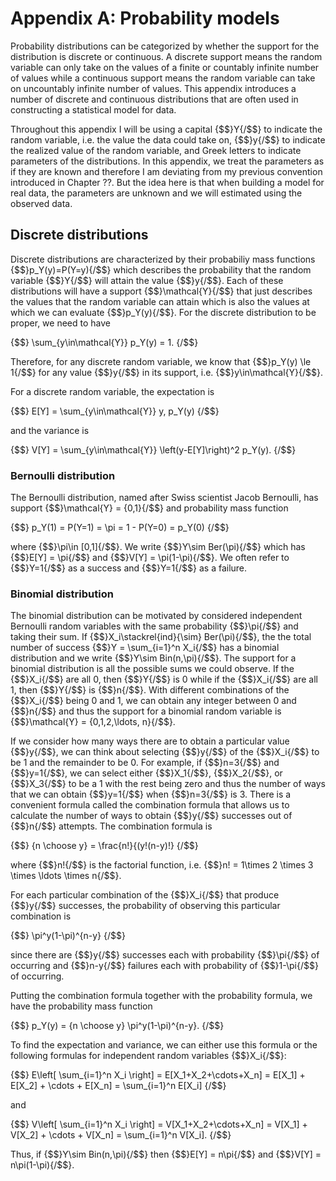 # Appendix A: Probability models

Probability distributions can be categorized by whether the support for the distribution is discrete or continuous. 
A discrete support means the random variable can only take on the values of a finite or countably infinite number of values while a continuous support means the random variable can take on uncountably infinite number of values.
This appendix introduces a number of discrete and continuous distributions that are often used in constructing a statistical model for data. 

Throughout this appendix I will be using a capital {$$}Y{/$$} to indicate the random variable, i.e. the value the data could take on, {$$}y{/$$} to indicate the realized value of the random variable, and Greek letters to indicate parameters of the distributions. 
In this appendix, we treat the parameters as if they are known and therefore I am deviating from my previous convention introduced in Chapter ??. 
But the idea here is that when building a model for real data, the parameters are unknown and we will estimated using the observed data. 

## Discrete distributions

Discrete distributions are characterized by their probabiliy mass functions {$$}p_Y(y)=P(Y=y){/$$} which describes the probability that the random variable {$$}Y{/$$} will attain the value {$$}y{/$$}. 
Each of these distributions will have a support {$$}\mathcal{Y}{/$$} that just describes the values that the random variable can attain which is also the values at which we can evaluate {$$}p_Y(y){/$$}. 
For the discrete distribution to be proper, we need to have 

{$$}
\sum_{y\in\mathcal{Y}} p_Y(y) = 1.
{/$$}

Therefore, for any discrete random variable, we know that {$$}p_Y(y) \le 1{/$$} for any value {$$}y{/$$} in its support, i.e. {$$}y\in\mathcal{Y}{/$$}.

For a discrete random variable, the expectation is

{$$}
E[Y] = \sum_{y\in\mathcal{Y}} y\, p_Y(y)
{/$$}

and the variance is 

{$$}
V[Y] = \sum_{y\in\mathcal{Y}} \left(y-E[Y]\right)^2 p_Y(y).
{/$$}



### Bernoulli distribution

The Bernoulli distribution, named after Swiss scientist Jacob Bernoulli, has support {$$}\mathcal{Y} = \{0,1\}{/$$} and probability mass function 

{$$}
p_Y(1) = P(Y=1) = \pi = 1 - P(Y=0) = p_Y(0)
{/$$}

where {$$}\pi\in \[0,1\]{/$$}.
We write {$$}Y\sim Ber(\pi){/$$} which has {$$}E[Y] = \pi{/$$} and {$$}V[Y] = \pi(1-\pi){/$$}. We often refer to {$$}Y=1{/$$} as a success and {$$}Y=1{/$$} as a failure. 

### Binomial distribution

The binomial distribution can be motivated by considered independent Bernoulli random variables with the same probability {$$}\pi{/$$} and taking their sum.
If {$$}X_i\stackrel{ind}{\sim} Ber(\pi){/$$}, the the total number of success {$$}Y = \sum_{i=1}^n X_i{/$$} has a binomial distribution and we write {$$}Y\sim Bin(n,\pi){/$$}. 
The support for a binomial distribution is all the possible sums we could observe. 
If the {$$}X_i{/$$} are all 0, then {$$}Y{/$$} is 0 while if the {$$}X_i{/$$} are all 1, then {$$}Y{/$$} is {$$}n{/$$}. 
With different combinations of the {$$}X_i{/$$} being 0 and 1, we can obtain any integer between 0 and {$$}n{/$$} and thus the  support for a binomial random variable is {$$}\mathcal{Y} = \{0,1,2,\ldots, n\}{/$$}.

If we consider how many ways there are to obtain a particular value {$$}y{/$$}, we can think about selecting {$$}y{/$$} of the {$$}X_i{/$$} to be 1 and the remainder to be 0. 
For example, if {$$}n=3{/$$} and {$$}y=1{/$$}, we can select either {$$}X_1{/$$}, {$$}X_2{/$$}, or {$$}X_3{/$$} to be a 1 with the rest being zero and thus the number of ways that we can obtain {$$}y=1{/$$} when {$$}n=3{/$$} is 3. 
There is a convenient formula called the combination formula that allows us to calculate the number of ways to obtain {$$}y{/$$} successes out of {$$}n{/$$} attempts. 
The combination formula is

{$$}
{n \choose y} = \frac{n!}{(y!(n-y)!}
{/$$} 

where {$$}n!{/$$} is the factorial function, i.e. {$$}n! = 1\times 2 \times 3 \times \ldots \times n{/$$}. 

For each particular combination of the {$$}X_i{/$$} that produce {$$}y{/$$} successes, the probability of observing this particular combination is 

{$$}
\pi^y(1-\pi)^{n-y}
{/$$}

since there are {$$}y{/$$} successes each with probability {$$}\pi{/$$} of occurring and {$$}n-y{/$$} failures each with probability of {$$}1-\pi{/$$} of occurring. 

Putting the combination formula together with the probability formula, we have the probability mass function

{$$}
p_Y(y) = {n \choose y} \pi^y(1-\pi)^{n-y}.
{/$$}

To find the expectation and variance, we can either use this formula or the following formulas for independent random variables {$$}X_i{/$$}:

{$$} 
E\left[ \sum_{i=1}^n X_i \right] = E[X_1+X_2+\cdots+X_n] = E[X_1] + E[X_2] + \cdots + E[X_n] = \sum_{i=1}^n E[X_i]
{/$$}

and 

{$$} 
V\left[ \sum_{i=1}^n X_i \right] = V[X_1+X_2+\cdots+X_n] = V[X_1] + V[X_2] + \cdots + V[X_n] = \sum_{i=1}^n V[X_i].
{/$$}

Thus, if {$$}Y\sim Bin(n,\pi){/$$} then {$$}E[Y] = n\pi{/$$} and {$$}V[Y] = n\pi(1-\pi){/$$}.


